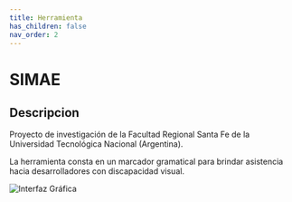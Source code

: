 ```yaml
---
title: Herramienta
has_children: false
nav_order: 2
---
```


# SIMAE

## Descripcion

Proyecto de investigación de la Facultad Regional Santa Fe de la Universidad Tecnológica Nacional (Argentina).

La herramienta consta en un marcador gramatical para brindar asistencia hacia desarrolladores con discapacidad visual.

![Interfaz Gráfica](https://user-images.githubusercontent.com/42981462/159582933-73f197e2-0348-4805-948b-599ba2cd5724.png)
